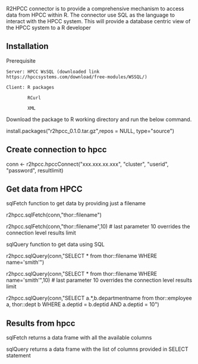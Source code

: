 R2HPCC connector is to provide a comprehensive mechanism to access data from HPCC within R. The connector use SQL as the language to interact with the HPCC system. This will provide a database centric view of the HPCC system to a R developer

Installation
------------
Prerequisite

	Server: HPCC WsSQL (downloaded link https://hpccsystems.com/download/free-modules/WSSQL/)
	
	Client: R packages
	
			RCurl
			
			XML
		
Download the package to  R working directory and run the below command.		

install.packages("r2hpcc_0.1.0.tar.gz",repos = NULL, type="source")

Create connection to hpcc
--------------------------
conn <- r2hpcc.hpccConnect("xxx.xxx.xx.xxx", "cluster", "userid", "password", resultlimit)

Get data from HPCC
----------------
sqlFetch function to get data by providing just a filename

r2hpcc.sqlFetch(conn,"thor::filename")

r2hpcc.sqlFetch(conn,"thor::filename",10) # last parameter 10 overrides the connection level results limit

sqlQuery function to get data using SQL

r2hpcc.sqlQuery(conn,"SELECT * from thor::filename WHERE name='smith'")

r2hpcc.sqlQuery(conn,"SELECT * from thor::filename WHERE name='smith'",10) # last parameter 10 overrides the connection level results limit

r2hpcc.sqlQuery(conn,"SELECT a.*,b.departmentname from thor::employee a, thor::dept b WHERE a.deptid = b.deptid AND a.deptid = 10")

Results from hpcc
-----------------
sqlFetch returns a data frame with all the available columns

sqlQuery returns a data frame with the list of columns provided in SELECT statement